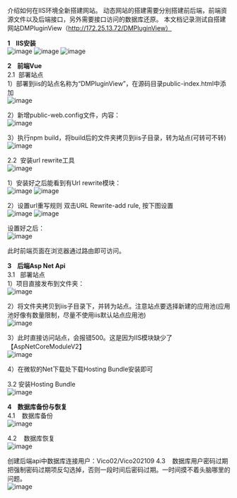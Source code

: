 介绍如何在IIS环境全新搭建网站。
动态网站的搭建需要分别搭建前后端，前端资源文件以及后端接口，另外需要接口访问的数据库还原。
本文档记录测试自搭建网站DMPluginView（http://172.25.13.72/DMPluginView）

**1    IIS安装**  
![image](https://github.com/user-attachments/assets/d2844491-e9a8-40f2-abe5-dfe21b4276bd)
![image](https://github.com/user-attachments/assets/3545767e-6a28-406c-bbfc-5d5074782053)
![image](https://github.com/user-attachments/assets/b5fdf05c-9438-402e-bb04-e3c22a5876a1)

**2    前端Vue**  
2.1  部署站点  
1）部署到iis的站点名称为“DMPluginView”，在源码目录public-index.html中添加<base href="/dmpluginview/">  
![image](https://github.com/user-attachments/assets/c3aa0fa4-c60a-47f9-b5f8-57c0ce836a51)

2）新增public-web.config文件，内容：  
![image](https://github.com/user-attachments/assets/a1b73d18-93b8-4b81-ae55-42e12cee9506)

3）执行npm build，将build后的文件夹拷贝到iis子目录，转为站点(可转可不转)  
![image](https://github.com/user-attachments/assets/014240cd-63cc-4b6e-bdfa-904194a71685)

2.2  安装url rewrite工具  
![image](https://github.com/user-attachments/assets/10f2da57-523f-40c5-9641-363a93874cd5)

1）安装好之后能看到有Url rewrite模块：  
![image](https://github.com/user-attachments/assets/1d45ae83-af22-4ccb-9674-761d5297acdb)
![image](https://github.com/user-attachments/assets/1f1184ee-ff32-48b8-84f2-c4fcd28d96f8)

2）设置url重写规则
双击URL Rewrite-add rule, 按下图设置  
![image](https://github.com/user-attachments/assets/ce34b4ad-9db1-4b77-bff4-4e5e422689d3)
![image](https://github.com/user-attachments/assets/04b60f53-aebd-4608-9af7-2b46c9e2b2db)

设置好之后：  
![image](https://github.com/user-attachments/assets/e8e386a6-9545-49dc-8c01-d4b8295a2869)

此时前端页面在浏览器通过路由即可访问。

**3    后端Asp Net Api**  
3.1   部署站点  
1）项目直接发布到文件夹：  
![image](https://github.com/user-attachments/assets/e08ccb2b-f2ce-45b0-a455-eac2b60b2187)

2）将文件夹拷贝到iis子目录下，并转为站点。注意站点要选择新建的应用池(应用池好像有数量限制，尽量不使用iis默认站点应用池)  
![image](https://github.com/user-attachments/assets/acf7a637-9b75-45e5-b5a4-f835be200d09)

3）此时直接访问站点，会报错500。这是因为IIS模块缺少了【AspNetCoreModuleV2】  
![image](https://github.com/user-attachments/assets/3a6e6cf9-59f0-41c7-adf4-4e2dbd56686b)

4）在微软的Net下载处下载Hosting Bundle安装即可

3.2 安装Hosting Bundle  
![image](https://github.com/user-attachments/assets/f02b730e-f7d6-4e93-b44c-b9d54a5d7909)


**4    数据库备份与恢复**  
4.1    数据库备份  
![image](https://github.com/user-attachments/assets/60bb6951-36a9-4b86-bdad-97c006acf956)

4.2    数据库恢复  
![image](https://github.com/user-attachments/assets/db1201eb-b538-47a9-bc98-f579c842a7ad)

创建后端api中数据库连接用户：Vico02/Vico202109
4.3    数据库用户密码过期
把强制密码过期项反勾选掉，否则一段时间后密码过期。一时间摸不着头脑哪里的问题。  
![image](https://github.com/user-attachments/assets/f36af971-9e5a-46c6-8af9-5bc39f69fc44)

